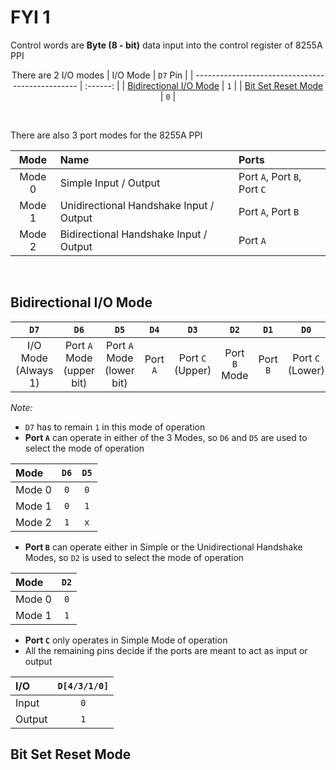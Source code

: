 # FYI 1

Control words are **Byte (8 - bit)** data input into the control register of 8255A PPI
<div align="center">

There are 2 I/O modes
| I/O Mode                                         | `D7` Pin |
| ------------------------------------------------ | :------: |
| [Bidirectional I/O Mode](#bidirectional-io-mode) |   `1`    |
| [Bit Set Reset Mode](#bit-set-reset-mode)        |   `0`    |
</div>

<br>

There are also 3 port modes for the 8255A PPI

<div align="center">


|  Mode  | Name                                    | Ports                        |
| :----: | :-------------------------------------- | :--------------------------- |
| Mode 0 | Simple Input / Output                   | Port `A`, Port `B`, Port `C` |
| Mode 1 | Unidirectional Handshake Input / Output | Port `A`, Port `B`           |
| Mode 2 | Bidirectional Handshake Input / Output  | Port `A`                     |

</div>

<br>

## Bidirectional I/O Mode
<div align="center">

|          `D7`           |             `D6`              |             `D5`              |   `D4`   |         `D3`         |     `D2`      |   `D1`   |         `D0`         |
| :---------------------: | :---------------------------: | :---------------------------: | :------: | :------------------: | :-----------: | :------: | :------------------: |
| I/O Mode<br/>(Always 1) | Port `A` Mode<br/>(upper bit) | Port `A` Mode<br/>(lower bit) | Port `A` | Port `C`<br/>(Upper) | Port `B` Mode | Port `B` | Port `C`<br/>(Lower) |
</div>

*Note:*
- `D7` has to remain `1` in this mode of operation
- **Port `A`** can operate in either of the 3 Modes, so `D6` and `D5` are used to select the mode of operation

<div align="center">

| Mode   | `D6`  | `D5`  |
| :----- | :---: | :---: |
| Mode 0 |  `0`  |  `0`  |
| Mode 1 |  `0`  |  `1`  |
| Mode 2 |  `1`  |  `x`  |

</div>

- **Port `B`** can operate either in Simple or the Unidirectional Handshake Modes, so `D2` is used to select the mode of operation

<div align="center">

| Mode   | `D2`  |
| :----- | :---: |
| Mode 0 |  `0`  |
| Mode 1 |  `1`  |

</div>

- **Port `C`** only operates in Simple Mode of operation
- All the remaining pins decide if the ports are meant to act as input or output

<div align="center">

| I/O    | `D[4/3/1/0]` |
| :----- | :----------: |
| Input  |     `0`      |
| Output |     `1`      |

</div>

<!-- TODO: fin this -->
## Bit Set Reset Mode

